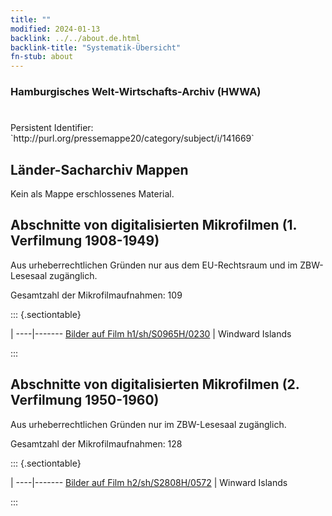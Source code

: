 ```yaml
---
title: ""
modified: 2024-01-13
backlink: ../../about.de.html
backlink-title: "Systematik-Übersicht"
fn-stub: about
---
```


### Hamburgisches Welt-Wirtschafts-Archiv (HWWA)

# 

<div class="hint">Persistent Identifier: `http://purl.org/pressemappe20/category/subject/i/141669`</div>







## Länder-Sacharchiv Mappen





Kein als Mappe erschlossenes Material.



<a id="filmsections" />

## Abschnitte von digitalisierten Mikrofilmen (1. Verfilmung 1908-1949)

<p>Aus urheberrechtlichen Gründen nur aus dem EU-Rechtsraum und im ZBW-Lesesaal zugänglich.</p>


<p>Gesamtzahl der Mikrofilmaufnahmen: 109</p>





::: {.sectiontable}

 | 
----|-------
<a class="btn" href="https://pm20.zbw.eu/film/h1/sh/S0965H/0230" rel="nofollow">Bilder auf Film h1/sh/S0965H/0230</a> | Windward Islands


:::




## Abschnitte von digitalisierten Mikrofilmen (2. Verfilmung 1950-1960)

<p>Aus urheberrechtlichen Gründen nur im ZBW-Lesesaal zugänglich.</p>


<p>Gesamtzahl der Mikrofilmaufnahmen: 128</p>





::: {.sectiontable}

 | 
----|-------
<a class="btn" href="https://pm20.zbw.eu/film/h2/sh/S2808H/0572" rel="nofollow">Bilder auf Film h2/sh/S2808H/0572</a> | Winward Islands


:::
















